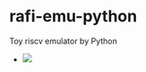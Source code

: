 # rafi-emu-python
Toy riscv emulator by Python

* ![](https://github.com/fjt7tdmi/rafi-emu-python/workflows/run-emu-all/badge.svg)

